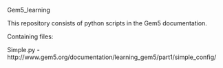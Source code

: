 Gem5_learning

This repository consists of python scripts in the Gem5 documentation. 
<p> Containing files:
<p> Simple.py - http://www.gem5.org/documentation/learning_gem5/part1/simple_config/
